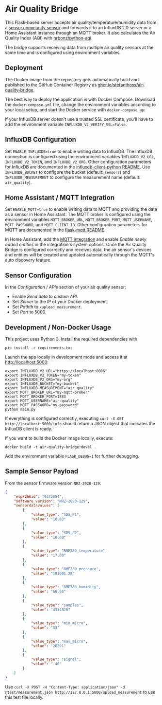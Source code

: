 # Air Quality Bridge

This Flask-based server accepts air quality/temperature/humidity data from a [sensor.community sensor](https://sensor.community/en/sensors/airrohr) and forwards it to an InfluxDB 2.0 server or a Home Assistant instance through an MQTT broker. It also calculates the Air Quality Index (AQI) with [hrbonz/python-aqi](https://github.com/hrbonz/python-aqi).

The bridge supports receiving data from multiple air quality sensors at the same time and is configured using environment variables.

## Deployment

The Docker image from the repository gets automatically build and published to the GitHub Container Registry as [ghcr.io/stefanthoss/air-quality-bridge](https://github.com/stefanthoss/air-quality-bridge/pkgs/container/air-quality-bridge).

The best way to deploy the application is with Docker Compose. Download the `docker-compose.yml` file, change the environment variables according to your local setup, and start the Docker service with `docker-compose up`:

If your InfluxDB server doesn't use a trusted SSL certificate, you'll have to add the environment variable `INFLUXDB_V2_VERIFY_SSL=False`.

## InfluxDB Configuration

Set `ENABLE_INFLUXDB=true` to enable writing data to InfluxDB. The InfluxDB connection is configured using the environment variables `INFLUXDB_V2_URL`, `INFLUXDB_V2_TOKEN`, and `INFLUXDB_V2_ORG`. Other configuration parameters for InfluxDB are documented in the [influxdb-client-python README](https://github.com/influxdata/influxdb-client-python#via-environment-properties). Use `INFLUXDB_BUCKET` to configure the bucket (default: `sensors`) and `INFLUXDB_MEASUREMENT` to configure the measurement name (default: `air_quality`).

## Home Assistant / MQTT Integration

Set `ENABLE_MQTT=true` to enable writing data to MQTT and providing the data as a sensor in Home Assistant. The MQTT broker is configured using the environment variables `MQTT_BROKER_URL`, `MQTT_BROKER_PORT`, `MQTT_USERNAME`, `MQTT_PASSWORD`, and `MQTT_CLIENT_ID`. Other configuration parameters for MQTT are documented in the [flask-mqtt README](https://flask-mqtt.readthedocs.io/en/latest/configuration.html#configuration-keys).

In Home Assistant, add the [MQTT integration](https://www.home-assistant.io/integrations/mqtt/) and enable *Enable newly added entities* in the integration's system options. Once the Air Quality Bridge is configured correctly and receives data, the air sensor's devices and entities will be created and updated automatically through the MQTT's auto discovery feature.

## Sensor Configuration

In the *Configuration* / *APIs* section of your air quality sensor:

* Enable *Send data to custom API*.
* Set *Server* to the IP of your Docker deployment.
* Set *Pathth* to `/upload_measurement`.
* Set *Port* to 5000.

## Development / Non-Docker Usage

This project uses Python 3. Install the required dependencies with

```shell
pip install -r requirements.txt
```

Launch the app locally in development mode and access it at <http://localhost:5000>:

```shell
export INFLUXDB_V2_URL="https://localhost:8086"
export INFLUXDB_V2_TOKEN="my-token"
export INFLUXDB_V2_ORG="my-org"
export INFLUXDB_BUCKET="my-bucket"
export INFLUXDB_MEASUREMENT="air_quality"
export MQTT_BROKER_URL="my-mqtt-broker"
export MQTT_BROKER_PORT=1883
export MQTT_USERNAME="air-quality"
export MQTT_PASSWORD="my-password"
python main.py
```

If everything is configured correctly, executing `curl -X GET http://localhost:5000/info` should return a JSON object that indicates the InfluxDB client is ready.

If you want to build the Docker image locally, execute:

```shell
docker build -t air-quality-bridge:devel .
```

Add the environment variable `FLASK_DEBUG=1` for further debugging.

## Sample Sensor Payload

From the sensor firmware version `NRZ-2020-129`:

```json
{
    "esp8266id": "9372054",
    "software_version": "NRZ-2020-129",
    "sensordatavalues": [
        {
            "value_type": "SDS_P1",
            "value": "18.83"
        },
        {
            "value_type": "SDS_P2",
            "value": "10.60"
        },
        {
            "value_type": "BME280_temperature",
            "value": "17.00"
        },
        {
            "value_type": "BME280_pressure",
            "value": "101001.28"
        },
        {
            "value_type": "BME280_humidity",
            "value": "66.66"
        },
        {
            "value_type": "samples",
            "value": "4314326"
        },
        {
            "value_type": "min_micro",
            "value": "33"
        },
        {
            "value_type": "max_micro",
            "value": "20201"
        },
        {
            "value_type": "signal",
            "value": "-46"
        }
    ]
}
```

Use `curl -X POST -H "Content-Type: application/json" -d @test/measurement.json http://127.0.0.1:5000/upload_measurement` to use this test file locally.
